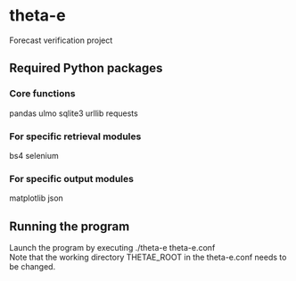 # theta-e

Forecast verification project

## Required Python packages

### Core functions
pandas
ulmo
sqlite3
urllib
requests

### For specific retrieval modules
bs4
selenium

### For specific output modules
matplotlib
json

## Running the program

Launch the program by executing ./theta-e theta-e.conf  
Note that the working directory THETAE_ROOT in the theta-e.conf needs to be changed.
